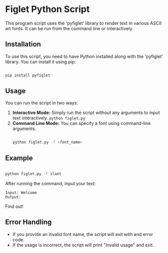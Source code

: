 
# Figlet Python Script

This program script uses the 'pyfiglet' library
to render text in various ASCII art fonts.
It can be run from the command line or interactively.

## Installation 

To use this script, you need to have Python installed along with the 
'pyfiglet' library. You can install it using pip:
```bash

pip install pyfiglet
```

## Usage 

You can run the script in two ways:

1. **Interactive Mode:** Simply run the script without any arguments to input text interactively.
   ```python figlet.py```
2. **Command Line Mode:** You can specify a font using command-line arguments.
   ```bash
   
   python figlet.py -f <font_name>
   ```

## Example
```bash

python figlet.py -f slant
```
After running the command, input your text:
```
Input: Welcome
Output:

```
Find out!

## Error Handling

- If you provide an invalid font name, the script will exit with and error code.
- If the usage is incorrect, the script will print "Invalid usage" and exit.
